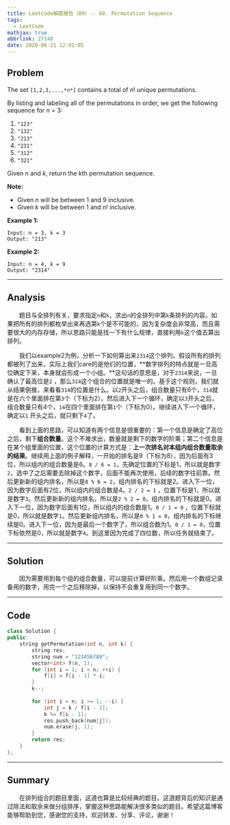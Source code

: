 ```yaml
---
title: LeetCode解题报告（89）-- 60. Permutation Sequence
tags:
  - LeetCode
mathjax: true
abbrlink: 27140
date: 2020-06-21 12:01:05
---
```


## Problem

The set `[1,2,3,...,*n*]` contains a total of *n*! unique permutations.

By listing and labeling all of the permutations in order, we get the following sequence for *n* = 3:

1. `"123"`
2. `"132"`
3. `"213"`
4. `"231"`
5. `"312"`
6. `"321"`

Given *n* and *k*, return the *k*th permutation sequence.

**Note:**

- Given *n* will be between 1 and 9 inclusive.
- Given *k* will be between 1 and *n*! inclusive.

<!-- more -->

**Example 1:**

```
Input: n = 3, k = 3
Output: "213"
```

**Example 2:**

```
Input: n = 4, k = 9
Output: "2314"
```

------

## Analysis

&emsp;&emsp;题目与全排列有关，要求指定`n`和`k`，求出`n`的全排列中第`k`条排列的内容。如果把所有的排列都枚举出来再选第`k`个是不可能的，因为复杂度会非常高，而且需要很大的内存存储，所以思路只能是找一下有什么规律，直接利用`k`这个值去算出排列。

&emsp;&emsp;我们以example2为例，分析一下如何算出来`2314`这个排列。假设所有的排列都被列了出来，实际上我们care的是他们的位置，**数字排列的特点就是一旦高位确定下来，本身就会形成一个小组。**这句话的意思是，对于`2314`来说，一旦确认了最高位是`2` ，那么`314`这个组合的位置就是唯一的。基于这个规则，我们就从结果倒推，来看看`314`的位置是什么。以`2`开头之后，组合数量只有6个，`314`就是在六个里面排在第`3`个（下标为2）。然后进入下一个循环，确定以`3`开头之后，组合数量只有4个，`14`在四个里面排在第`1`个（下标为0）。继续进入下一个循环，确定以`1` 开头之后，就只剩下`4`了。

&emsp;&emsp;看到上面的思路，可以知道有两个信息是很重要的：第一个信息是确定了高位之后，剩下**组合数量**。这个不难求出，数量就是剩下的数字的阶乘；第二个信息是在某个组里面的位置，这个位置的计算方式是：**上一次排名对本组内组合数量取余的结果**。继续用上面的例子解释，一开始的排名是9（下标为8），因为后面有3位，所以组内的组合数量是6。`8 / 6 = 1`，先确定位置的下标是1，所以就是数字`2`，选中了之后需要去除掉这个数字，后面不能再次使用，后续的数字往前靠。然后更新新的组内排名，所以是`8 % 6 = 2`，组内排名的下标就是2。进入下一位，因为数字后面有2位，所以组内的组合数是4。`2 / 2 = 1` ，位置下标是1，所以就是数字`3`。然后更新新的组内排名，所以是`2 % 2 = 0`，组内排名的下标就是0。进入下一位，因为数字后面有1位，所以组内的组合数是1。`0 / 1 = 0` ，位置下标就是0，所以就是数字`1`。然后更新组内排名，所以是`0 % 1 = 0`，组内排名的下标继续是0。进入下一位，因为是最后一个数字了，所以组合数为1。`0 / 1 = 0`，位置下标依然是0，所以就是数字`4`。到这里因为完成了四位数，所以任务就结束了。

------

## Solution

&emsp;&emsp;因为需要用到每个组的组合数量，可以提前计算好阶乘。然后用一个数组记录备用的数字，用完一个之后移除掉，以保持不会重复用到同一个数字。

------

## Code

```c++
class Solution {
public:
    string getPermutation(int n, int k) {
        string res;
        string num = "123456789";
        vector<int> f(n, 1);
        for (int i = 1; i < n; ++i) {
            f[i] = f[i - 1] * i;
        }
        k--;
        
        for (int i = n; i >= 1; --i) {
            int j = k / f[i - 1];
            k %= f[i - 1];
            res.push_back(num[j]);
            num.erase(j, 1);
        }
        return res;
    }
};
```

------

## Summary

 &emsp;&emsp;在排列组合的题目里面，这道也算是比较经典的题目。这道题背后的知识是通过除法和取余来做分组排序，掌握这种思路能解决很多类似的题目。希望这篇博客能够帮助到您，感谢您的支持，欢迎转发、分享、评论，谢谢！

